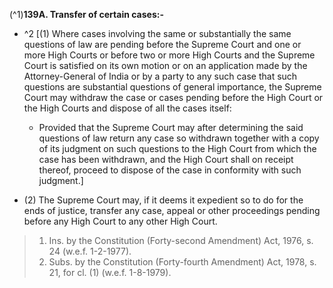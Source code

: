 (^1)**139A. Transfer of certain cases:-**
- ^2 [(1) Where cases involving the same or substantially the same questions of law are pending before the Supreme Court and one or more High Courts or before two or more High Courts and the Supreme Court is satisfied on its own motion or on an application made by the Attorney-General of India or by a party to any such case that such questions are substantial questions of general importance, the Supreme Court may withdraw the case or cases pending before the High Court or the High Courts and dispose of all the cases itself:
	- Provided that the Supreme Court may after determining the said questions of law return any case so withdrawn together with a copy of its judgment on such questions to the High Court from which the case has been withdrawn, and the High Court shall on receipt thereof, proceed to dispose of the case in conformity with such judgment.]

- (2) The Supreme Court may, if it deems it expedient so to do for the ends of justice, transfer any case, appeal or other proceedings pending before any High Court to any other High Court.

>1. Ins. by the Constitution (Forty-second Amendment) Act, 1976, s. 24 (w.e.f. 1-2-1977).
>2. Subs. by the Constitution (Forty-fourth Amendment) Act, 1978, s. 21, for cl. (1) (w.e.f. 1-8-1979).